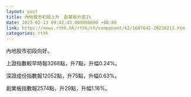 ```yaml
---
layout: post
title: 內地股市初段上升　創業板升逾1%
date: 2023-02-13 09:42:45.000000000 +08:00
link: https://news.rthk.hk/rthk/ch/component/k2/1687642-20230213.htm
categories: rthk
---
```


內地股市初段向好。

上證指數較早時報3268點，升7點，升幅0.24%。

深證成份指數報12052點，升75點，升幅0.63%。

創業板指數報2574點，升29點，升幅1.16%。
